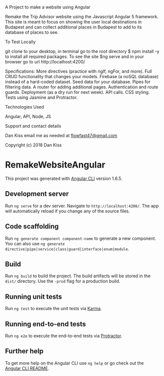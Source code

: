 A Project to make a website using Angular

Remake the Trip Advisor website using the Javascript Angular 5 framework. This site is meant to focus on showing the user local destinations in Budapest and can collect additional places in Budapest to add to its database of places to see.

To Test Locally

git clone to your desktop, in terminal go to the root directory $ npm install -y to install all required packages. To see the site $ng serve and in your browser go to url http://localhost:4200/

Specifications:
More directives (practice with ngIf, ngFor, and more).
Full CRUD functionality that changes your models.
Firebase (a noSQL database) instead of a hard-coded dataset.
Seed data for your database.
Pipes for filtering data.
A router for adding additional pages.
Authentication and route guards.
Deployment (as a dry run for next week).
API calls.
CSS styling.
Tests using Jasmine and Protractor.

Technologies Used

Angular, API, Node, JS

Support and contact details

Dan Kiss email me as needed at flowfast47@gmail.com

Copyright (c) 2018 Dan Kiss

# RemakeWebsiteAngular

This project was generated with [Angular CLI](https://github.com/angular/angular-cli) version 1.6.5.

## Development server

Run `ng serve` for a dev server. Navigate to `http://localhost:4200/`. The app will automatically reload if you change any of the source files.

## Code scaffolding

Run `ng generate component component-name` to generate a new component. You can also use `ng generate directive|pipe|service|class|guard|interface|enum|module`.

## Build

Run `ng build` to build the project. The build artifacts will be stored in the `dist/` directory. Use the `-prod` flag for a production build.

## Running unit tests

Run `ng test` to execute the unit tests via [Karma](https://karma-runner.github.io).

## Running end-to-end tests

Run `ng e2e` to execute the end-to-end tests via [Protractor](http://www.protractortest.org/).

## Further help

To get more help on the Angular CLI use `ng help` or go check out the [Angular CLI README](https://github.com/angular/angular-cli/blob/master/README.md).
